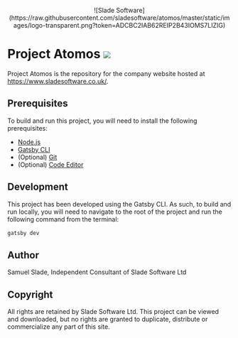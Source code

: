 <p align="center">
  ![Slade Software](https://raw.githubusercontent.com/sladesoftware/atomos/master/static/images/logo-transparent.png?token=ADCBC2IAB62REIP2B43IOMS7LIZIG)
</p>

# Project Atomos <img src="https://img.pngio.com/atom-icon-png-401284-free-icons-library-atomic-png-256_256.jpg" width="32" />
Project Atomos is the repository for the company website hosted at https://www.sladesoftware.co.uk/.

## Prerequisites
To build and run this project, you will need to install the following prerequisites:
 * [Node.js](https://nodejs.org/en/)
 * [Gatsby CLI](https://www.gatsbyjs.com/tutorial/part-zero/#using-the-gatsby-cli)
 * (Optional) [Git](https://www.atlassian.com/git/tutorials/install-git)
 * (Optional) [Code Editor](https://www.gatsbyjs.com/tutorial/part-zero/#set-up-a-code-editor)

## Development
This project has been developed using the Gatsby CLI. As such, to build and run locally, you will need to navigate to the root of the project and run the following command from the terminal:

```bash
gatsby dev
```

## Author
Samuel Slade, Independent Consultant of Slade Software Ltd

## Copyright
All rights are retained by Slade Software Ltd. This project can be viewed and downloaded, but no rights are granted to duplicate, distribute or commercialize any part of this site.
